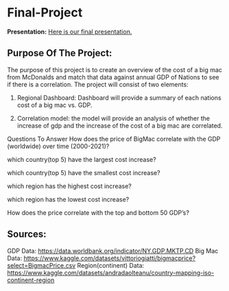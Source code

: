 # Final-Project

**Presentation:** <a href= "https://docs.google.com/presentation/d/1cd-4GkkITFEI98uPthiW-l5D1tL2eT2MpLtqE6v5fKk/edit?usp=sharing">Here is our final presentation.</a>

## Purpose Of The Project:
The purpose of this project is to create an overview of the cost of a big mac from McDonalds and match that data against annual GDP of Nations to see if there is a correlation. The project will consist of two elements:

1. Regional Dashboard: Dashboard will provide a summary of each nations cost of a big mac vs. GDP.

2. Correlation model: the model will provide an analysis of whether the increase of gdp and the increase of the cost of a big mac are correlated.

Questions To Answer
How does the price of BigMac correlate with the GDP (worldwide) over time (2000-2021)?

which country(top 5) have the largest cost increase?

which country(top 5) have the smallest cost increase?

which region has the highest cost increase? 

which region has the lowest cost increase? 

How does the price correlate with the top and bottom 50 GDP’s?

## Sources:
GDP Data: https://data.worldbank.org/indicator/NY.GDP.MKTP.CD
Big Mac Data: https://www.kaggle.com/datasets/vittoriogiatti/bigmacprice?select=BigmacPrice.csv
Region(continent) Data: https://www.kaggle.com/datasets/andradaolteanu/country-mapping-iso-continent-region
